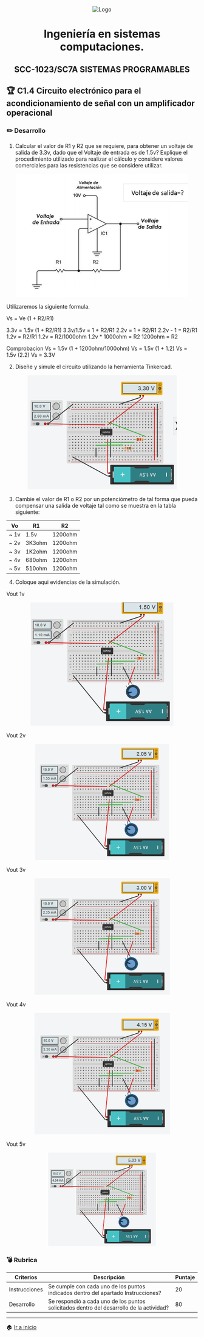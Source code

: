 <p align="center">
    <img alt="Logo" src="https://www.tijuana.tecnm.mx/wp-content/themes/tecnm/images/logo_TECT.png" width=250 height=250>
</p>


 <H1 align="center" > Ingeniería en sistemas computaciones.</H1>


 <H2 align="center" >SCC-1023/SC7A SISTEMAS PROGRAMABLES</H2>

 ## :trophy: C1.4 Circuito electrónico para el acondicionamiento de señal con un amplificador operacional

 ### :pencil2: Desarrollo
 1. Calcular el valor de R1 y R2 que se requiere, para obtener un voltaje de salida de 3.3v, dado que el Voltaje de entrada es de 1.5v? Explique el procedimiento utilizado para realizar el cálculo y considere valores comerciales para las resistencias que se considere utilizar.

<p align="center">
    <img alt="Circuito" src="https://raw.githubusercontent.com/FernandoOliva18212205/SistemasProgramables/main/img/C1.4_IMG_1.PNG">
</p>

Utilizaremos la siguiente formula.

Vs = Ve (1 + R2/R1)

3.3v = 1.5v (1 + R2/R1)
3.3v/1.5v = 1 + R2/R1
2.2v = 1 + R2/R1
2.2v - 1 = R2/R1
1.2v = R2/R1
1.2v = R2/1000ohm
1.2v * 1000ohm = R2
1200ohm = R2

Comprobacion 
Vs = 1.5v (1 + 1200ohm/1000ohm)
Vs = 1.5v (1 + 1.2)
Vs = 1.5v (2.2)
Vs = 3.3V

2. Diseñe y simule el circuito utilizando la herramienta Tinkercad.

<p align="center">
    <img src="https://raw.githubusercontent.com/FernandoOliva18212205/SistemasProgramables/main/img/C1.4_IMG_2.PNG">
</p>

3. Cambie el valor de R1 o R2 por un potenciómetro de tal forma que pueda compensar una salida de
voltaje tal como se muestra en la tabla siguiente:

| Vo | R1 | R2 |
| -- | ----------- | -- |
| ~ 1v | 1.5v | 1200ohm |
| ~ 2v | 3K3ohm | 1200ohm |
| ~ 3v | 1K2ohm | 1200ohm |
| ~ 4v | 680ohm | 1200ohm |
| ~ 5v | 510ohm | 1200ohm |

4. Coloque aqui evidencias de la simulación.

Vout 1v
<p align="center">
    <img src="https://raw.githubusercontent.com/FernandoOliva18212205/SistemasProgramables/main/img/C1.4_IMG_3.PNG">
</p>
Vout 2v
<p align="center">
    <img src="https://raw.githubusercontent.com/FernandoOliva18212205/SistemasProgramables/main/img/C1.4_IMG_4.PNG">
</p>
Vout 3v
<p align="center">
    <img src="https://raw.githubusercontent.com/FernandoOliva18212205/SistemasProgramables/main/img/C1.4_IMG_5.PNG">
</p>
Vout 4v
<p align="center">
    <img src="https://raw.githubusercontent.com/FernandoOliva18212205/SistemasProgramables/main/img/C1.4_IMG_6.PNG">
</p>
Vout 5v
<p align="center">
    <img src="https://raw.githubusercontent.com/FernandoOliva18212205/SistemasProgramables/main/img/C1.4_IMG_7.PNG">
</p>

### :bomb: Rubrica

| Criterios     | Descripción                                                                                  | Puntaje |
| ------------- | -------------------------------------------------------------------------------------------- | ------- |
| Instrucciones | Se cumple con cada uno de los puntos indicados dentro del apartado Instrucciones?            | 20 |
| Desarrollo    | Se respondió a cada uno de los puntos solicitados dentro del desarrollo de la actividad?     | 80      |

___

:house: [Ir a inicio](https://github.com/FernandoOliva18212205/SistemasProgramables/blob/main/README.md)
